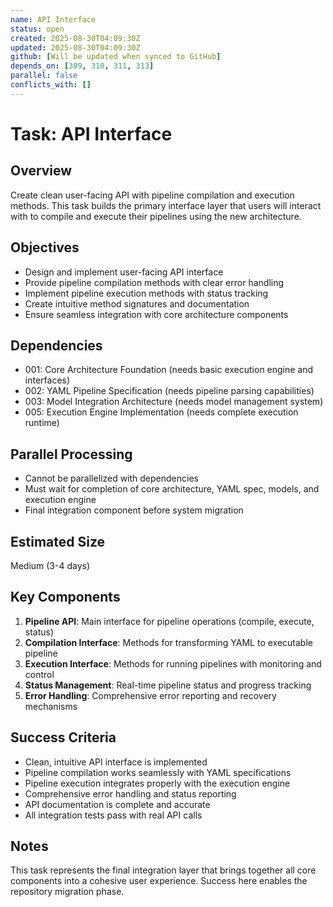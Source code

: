 ```yaml
---
name: API Interface
status: open
created: 2025-08-30T04:09:30Z
updated: 2025-08-30T04:09:30Z
github: [Will be updated when synced to GitHub]
depends_on: [309, 310, 311, 313]
parallel: false
conflicts_with: []
---
```


# Task: API Interface

## Overview
Create clean user-facing API with pipeline compilation and execution methods. This task builds the primary interface layer that users will interact with to compile and execute their pipelines using the new architecture.

## Objectives
- Design and implement user-facing API interface
- Provide pipeline compilation methods with clear error handling
- Implement pipeline execution methods with status tracking
- Create intuitive method signatures and documentation
- Ensure seamless integration with core architecture components

## Dependencies
- 001: Core Architecture Foundation (needs basic execution engine and interfaces)
- 002: YAML Pipeline Specification (needs pipeline parsing capabilities)
- 003: Model Integration Architecture (needs model management system)
- 005: Execution Engine Implementation (needs complete execution runtime)

## Parallel Processing
- Cannot be parallelized with dependencies
- Must wait for completion of core architecture, YAML spec, models, and execution engine
- Final integration component before system migration

## Estimated Size
Medium (3-4 days)

## Key Components
1. **Pipeline API**: Main interface for pipeline operations (compile, execute, status)
2. **Compilation Interface**: Methods for transforming YAML to executable pipeline
3. **Execution Interface**: Methods for running pipelines with monitoring and control
4. **Status Management**: Real-time pipeline status and progress tracking
5. **Error Handling**: Comprehensive error reporting and recovery mechanisms

## Success Criteria
- Clean, intuitive API interface is implemented
- Pipeline compilation works seamlessly with YAML specifications
- Pipeline execution integrates properly with the execution engine
- Comprehensive error handling and status reporting
- API documentation is complete and accurate
- All integration tests pass with real API calls

## Notes
This task represents the final integration layer that brings together all core components into a cohesive user experience. Success here enables the repository migration phase.